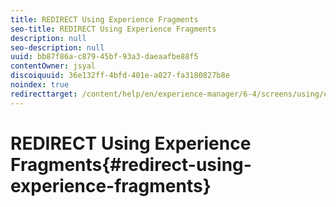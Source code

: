 ```yaml
---
title: REDIRECT Using Experience Fragments
seo-title: REDIRECT Using Experience Fragments
description: null
seo-description: null
uuid: bb87f86a-c879-45bf-93a3-daeaafbe88f5
contentOwner: jsyal
discoiquuid: 36e132ff-4bfd-401e-a027-fa3180827b8e
noindex: true
redirecttarget: /content/help/en/experience-manager/6-4/screens/using/experience-fragments-in-screens
---
```


# REDIRECT Using Experience Fragments{#redirect-using-experience-fragments}

